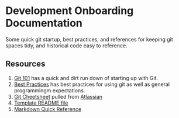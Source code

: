 # Development Onboarding Documentation
Some quick git startup, best practices, and references for keeping git spaces tidy, and historical code easy to reference.

## Resources

1. [Git 101](./Git101.md) has a quick and dirt run down of starting up with Git.
2. [Best Practices](./BestPractices.md) has best practices for using git as well as general programmingm expectations.
3. [Git Cheetsheet](./media/Git-Cheatsheet.pdf) pulled from [Atlassian](https://www.atlassian.com/)
4. [Template README file](./media/README_template.md)
5. [Markdown Quick Reference](https://github.com/adam-p/markdown-here/wiki/Markdown-Cheatsheet)